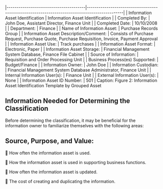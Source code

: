|----------------------------------------|------------------------------------------------------------------------------------------------|
| Information Asset Identification       | Information Asset Identification                                                               |
| Completed By:                          | John Doe, Assistant Director, Finance Unit                                                     |
| Completed Date:                        | 10/10/2008                                                                                     |
| Department:                            | Finance                                                                                        |
| Name of Information Asset:             | Purchase Records Group                                                                         |
| Information Asset Description/Comment: | Consists of Purchase Request, Purchase Quote,  Purchase Requisition, Invoice, Payment Approval |
| Information Asset Use:                 | Track purchases                                                                                |
| Information Asset Format:              | Electronic, Paper                                                                              |
| Information Asset Storage:             | Financial Management System Database, Finance File  Cabinet                                    |
| Source of Information:                 | Requisition and Order Processing Unit                                                          |
| Business Process(es) Supported:        | Budget/Finance                                                                                 |
| Information Owner:                     | John Doe                                                                                       |
| Information Custodian:                 | Financial Management System Database  Administrator, Finance Unit                              |
| Internal Information User(s):          | Finance Unit                                                                                   |
| External Information User(s):          | None                                                                                           |
| Information Asset ID Number:           | 501                                                                                            |
Caption: Figure 2: Information Asset Identification Template by Grouped Asset


## **Information Needed for Determining the Classification**

Before determining the classification, it may be beneficial for the information owner to familiarize themselves with the following areas:

## **Source, Purpose, and Value:**

 How often the information asset is used.

 How the information asset is used in supporting business functions.

 How often the information asset is updated.

 The cost of creating and duplicating the information.